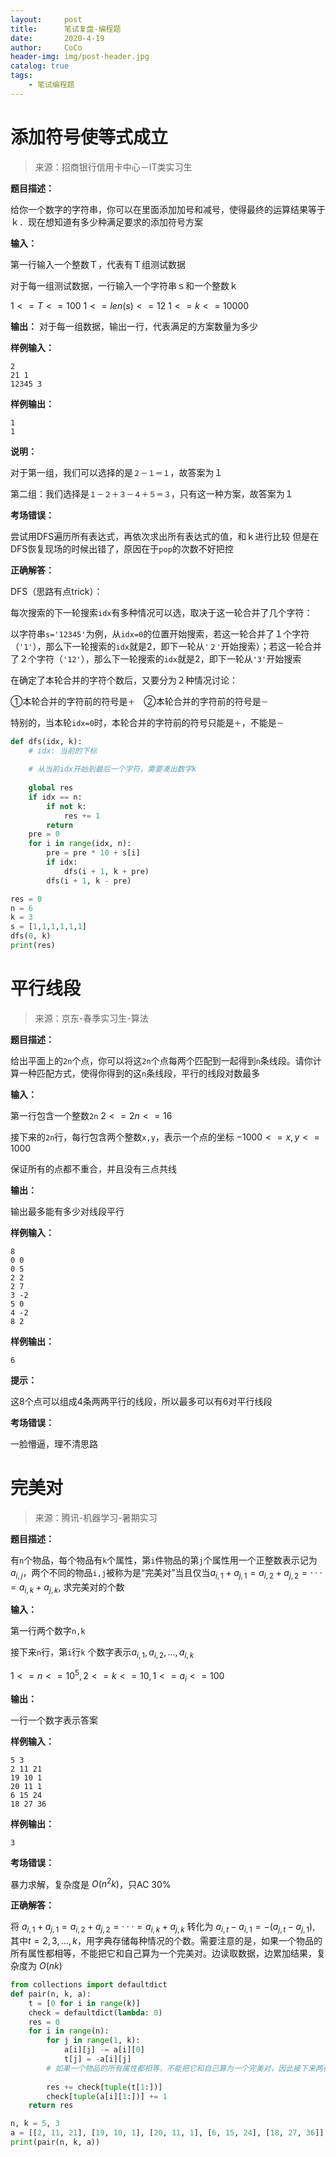 ```yaml
---
layout:     post
title:      笔试复盘-编程题
date:       2020-4-19
author:     CoCo
header-img: img/post-header.jpg
catalog: true
tags:
    - 笔试编程题
---
```


<head>
    <script src="https://cdn.mathjax.org/mathjax/latest/MathJax.js?config=TeX-AMS-MML_HTMLorMML" type="text/javascript"></script>
    <script type="text/x-mathjax-config">
        MathJax.Hub.Config({
            tex2jax: {
            skipTags: ['script', 'noscript', 'style', 'textarea', 'pre'],
            inlineMath: [['$','$']]
            }
        });
    </script>
</head>

# 添加符号使等式成立
> 来源：招商银行信用卡中心－IT类实习生

**题目描述：**

给你一个数字的字符串，你可以在里面添加加号和减号，使得最终的运算结果等于ｋ．现在想知道有多少种满足要求的添加符号方案

**输入：**

第一行输入一个整数Ｔ，代表有Ｔ组测试数据

对于每一组测试数据，一行输入一个字符串ｓ和一个整数ｋ

$1 <= T <= 100$       $1 <= len(s) <= 12$      $1 <= k <= 10000$

**输出：**
对于每一组数据，输出一行，代表满足的方案数量为多少

**样例输入：**
```
2
21 1
12345 3
```
**样例输出：**
```
1
1
```
**说明：**

对于第一组，我们可以选择的是`２－１＝１`，故答案为１

第二组：我们选择是`１－２＋３－４＋５＝３`，只有这一种方案，故答案为１

**考场错误：**

尝试用DFS遍历所有表达式，再依次求出所有表达式的值，和ｋ进行比较
但是在DFS恢复现场的时候出错了，原因在于`pop`的次数不好把控

**正确解答：**

DFS（思路有点trick）：

每次搜索的下一轮搜索`idx`有多种情况可以选，取决于这一轮合并了几个字符：

以字符串`s='12345'`为例，从`idx=0`的位置开始搜索，若这一轮合并了１个字符（`'1'`），那么下一轮搜索的`idx`就是2，即下一轮从`'２'`开始搜索）；若这一轮合并了２个字符（`'12'`），那么下一轮搜索的`idx`就是2，即下一轮从`'3'`开始搜索

在确定了本轮合并的字符个数后，又要分为２种情况讨论：

①本轮合并的字符前的符号是`＋`　②本轮合并的字符前的符号是`－`

特别的，当本轮`idx=0`时，本轮合并的字符前的符号只能是`＋`，不能是`－`
```py
def dfs(idx, k):
    # idx: 当前的下标
    
    # 从当前idx开始到最后一个字符，需要凑出数字k
    
    global res
    if idx == n:
        if not k:
            res += 1
        return
    pre = 0
    for i in range(idx, n): 
        pre = pre * 10 + s[i]
        if idx:
            dfs(i + 1, k + pre)
        dfs(i + 1, k - pre)

res = 0
n = 6
k = 3
s = [1,1,1,1,1,1]
dfs(0, k)
print(res)　　
```


# 平行线段
> 来源：京东-春季实习生-算法

**题目描述：**

给出平面上的`2n`个点，你可以将这`2n`个点每两个匹配到一起得到`n`条线段。请你计算一种匹配方式，使得你得到的这`n`条线段，平行的线段对数最多

**输入：**

第一行包含一个整数`2n`  $2<=2n<=16$

接下来的`2n`行，每行包含两个整数`x,y`，表示一个点的坐标  $-1000 <= x, y <= 1000$

保证所有的点都不重合，并且没有三点共线

**输出：**

输出最多能有多少对线段平行

**样例输入：**
```
8
0 0
0 5 
2 2
2 7
3 -2
5 0
4 -2
8 2
```

**样例输出：**
```
6
```
**提示：**

这8个点可以组成4条两两平行的线段，所以最多可以有6对平行线段

**考场错误：**

一脸懵逼，理不清思路

# 完美对
> 来源：腾讯-机器学习-暑期实习

**题目描述：**

有`n`个物品，每个物品有`k`个属性，第`i`件物品的第`j`个属性用一个正整数表示记为$a_{i,j}$，两个不同的物品`i,j`被称为是“完美对”当且仅当$a_{i,1} + a_{j,1} = a_{i,2} + a_{j,2} = ··· = a_{i,k} + a_{j,k}$, 求完美对的个数

**输入：**

第一行两个数字`n,k`

接下来`n`行，第`i`行`k`    个数字表示$a_{i,1},a_{i,2},...,a_{i,k}$

$1 <= n <= 10^5, 2 <= k <= 10, 1 <= a_i <= 100$

**输出：**

一行一个数字表示答案

**样例输入：**
```
5 3
2 11 21
19 10 1
20 11 1
6 15 24
18 27 36
```
**样例输出：**
```
3
```
**考场错误：**

暴力求解，复杂度是 $O(n^2k)$，只AC 30%

**正确解答：**

将 $a_{i,1} + a_{j,1} = a_{i,2} + a_{j,2} = ··· = a_{i,k} + a_{j,k}$ 转化为 $a_{i,t} - a_{i,1} = -(a_{j,t} - a_{j,1})$, 其中$t = 2, 3, ... , k$，用字典存储每种情况的个数。需要注意的是，如果一个物品的所有属性都相等，不能把它和自己算为一个完美对。边读取数据，边累加结果，复杂度为 $O(nk)$
```py
from collections import defaultdict
def pair(n, k, a):
    t = [0 for i in range(k)]
    check = defaultdict(lambda: 0)
    res = 0
    for i in range(n):
        for j in range(1, k):
            a[i][j] -= a[i][0]
            t[j] = -a[i][j]
        # 如果一个物品的所有属性都相等，不能把它和自己算为一个完美对，因此接下来两行代码的顺序不能交换
        
        res += check[tuple(t[1:])]
        check[tuple(a[i][1:])] += 1
    return res

n, k = 5, 3
a = [[2, 11, 21], [19, 10, 1], [20, 11, 1], [6, 15, 24], [18, 27, 36]]
print(pair(n, k, a))
```


